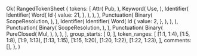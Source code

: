 Ok(
    RangedTokenSheet {
        tokens: [
            Attr(
                Pub,
            ),
            Keyword(
                Use,
            ),
            Identifier(
                Identifier(
                    Word(
                        Id {
                            value: 21,
                        },
                    ),
                ),
            ),
            Punctuation(
                Binary(
                    ScopeResolution,
                ),
            ),
            Identifier(
                Identifier(
                    Word(
                        Id {
                            value: 2,
                        },
                    ),
                ),
            ),
            Punctuation(
                Binary(
                    ScopeResolution,
                ),
            ),
            Punctuation(
                Binary(
                    PureClosed(
                        Mul,
                    ),
                ),
            ),
        ],
        group_starts: [
            0,
        ],
        token_ranges: [
            [1:1, 1:4),
            [1:5, 1:8),
            [1:9, 1:13),
            [1:13, 1:15),
            [1:15, 1:20),
            [1:20, 1:22),
            [1:22, 1:23),
        ],
        comments: [],
    },
)